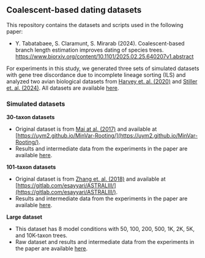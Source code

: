 ## Coalescent-based dating datasets

This repository contains the datasets and scripts used in the following paper:

- Y. Tabatabaee, S. Claramunt, S. Mirarab (2024). Coalescent-based branch length estimation improves dating of species trees. https://www.biorxiv.org/content/10.1101/2025.02.25.640207v1.abstract

For experiments in this study, we generated three sets of simulated datasets with gene tree discordance due to incomplete lineage sorting (ILS) and analyzed two avian biological datasets from [Harvey et. al. (2020)](https://www.science.org/doi/10.1126/science.aaz6970) and [Stiller et. al. (2024)](https://www.nature.com/articles/s41586-024-07323-1). All datasets are available [here](https://drive.google.com/drive/folders/1fwU1Nc6BtzvXqQ1KYWPmkZqpC5w3c6_s?usp=sharing).

### Simulated datasets

**30-taxon datasets**

- Original dataset is from [Mai at al. (2017)](https://journals.plos.org/plosone/article?id=10.1371/journal.pone.0182238) and available at [https://uym2.github.io/MinVar-Rooting/](https://uym2.github.io/MinVar-Rooting/).
- Results and intermediate data from the experiments in the paper are available [here](https://drive.google.com/drive/folders/1fwU1Nc6BtzvXqQ1KYWPmkZqpC5w3c6_s?usp=sharing).

**101-taxon datasets**
- Original dataset is from [Zhang et. al. (2018)](https://bmcbioinformatics.biomedcentral.com/articles/10.1186/s12859-018-2129-y) and available at [https://gitlab.com/esayyari/ASTRALIII/](https://gitlab.com/esayyari/ASTRALIII/).
- Results and intermediate data from the experiments in the paper are available [here](https://drive.google.com/drive/folders/1fwU1Nc6BtzvXqQ1KYWPmkZqpC5w3c6_s?usp=sharing).

**Large dataset**
- This dataset has 8 model conditions with 50, 100, 200, 500, 1K, 2K, 5K, and 10K-taxon trees.
- Raw dataset and results and intermediate data from the experiments in the paper are available [here](https://drive.google.com/drive/folders/1fwU1Nc6BtzvXqQ1KYWPmkZqpC5w3c6_s?usp=sharing).
